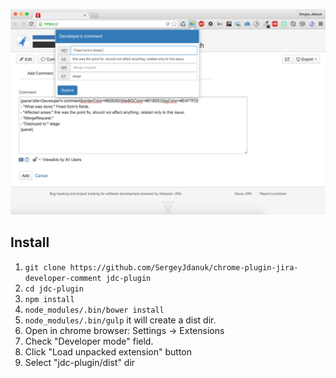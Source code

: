 ![alt text](docs/images/image.png "Developer's plugin demo")

## Install

1. `git clone https://github.com/SergeyJdanuk/chrome-plugin-jira-developer-comment jdc-plugin`
2. `cd jdc-plugin`
3. `npm install`
4. `node_modules/.bin/bower install`
4. `node_modules/.bin/gulp` it will create a dist dir.
5. Open in chrome browser: Settings -> Extensions
6. Check "Developer mode" field.
7. Click "Load unpacked extension" button
8. Select "jdc-plugin/dist" dir